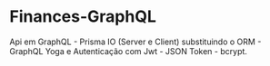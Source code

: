 # Finances-GraphQL
Api em GraphQL - Prisma IO (Server e Client) substituindo o ORM - GraphQL Yoga e Autenticação com Jwt - JSON Token - bcrypt.
